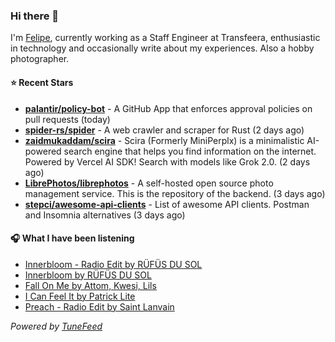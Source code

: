 ### Hi there 👋

I'm [Felipe](https://felipevm.com), currently working as a Staff Engineer at Transfeera, enthusiastic in technology and occasionally write about my experiences. Also a hobby photographer.

#### ⭐ Recent Stars
- **[palantir/policy-bot](https://github.com/palantir/policy-bot)** - A GitHub App that enforces approval policies on pull requests (today)
- **[spider-rs/spider](https://github.com/spider-rs/spider)** - A web crawler and scraper for Rust (2 days ago)
- **[zaidmukaddam/scira](https://github.com/zaidmukaddam/scira)** - Scira (Formerly MiniPerplx) is a minimalistic AI-powered search engine that helps you find information on the internet. Powered by Vercel AI SDK! Search with models like Grok 2.0. (2 days ago)
- **[LibrePhotos/librephotos](https://github.com/LibrePhotos/librephotos)** - A self-hosted open source photo management service. This is the repository of the backend. (3 days ago)
- **[stepci/awesome-api-clients](https://github.com/stepci/awesome-api-clients)** - List of awesome API clients. Postman and Insomnia alternatives (3 days ago)

#### 🎧 What I have been listening
- [Innerbloom - Radio Edit by RÜFÜS DU SOL](https://open.spotify.com/track/233AL29SR6QWnD7hu7ylbf)
- [Innerbloom by RÜFÜS DU SOL](https://open.spotify.com/track/6CGMZijOAZvTXG21T8t6R0)
- [Fall On Me by Attom, Kwesi, Lils](https://open.spotify.com/track/4jPicByGCQvhLvUxYU6Va9)
- [I Can Feel It by Patrick Lite](https://open.spotify.com/track/6nL7UW4RPtFt5g6Lh9twWm)
- [Preach - Radio Edit by Saint Lanvain](https://open.spotify.com/track/5UMqrjq7Qosj113h7fxYsP)

_Powered by [TuneFeed](https://tunefeed.app?ref=github.com)_
